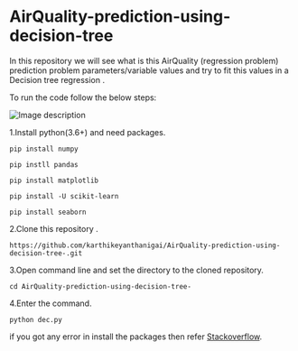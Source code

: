 # AirQuality-prediction-using-decision-tree
In this repository we will see what is this AirQuality (regression problem) prediction problem parameters/variable values and try to fit this values in a Decision tree regression .

To run the code follow the below steps:

![Image description](https://solarimpulse.com/img/topics/air-pollution-header.jpg)

1.Install python(3.6+) and need packages.
```
pip install numpy
```
```
pip instll pandas
```
```
pip install matplotlib
```
```
pip install -U scikit-learn
```
```
pip install seaborn
```

2.Clone this repository .
```
https://github.com/karthikeyanthanigai/AirQuality-prediction-using-decision-tree-.git
```
3.Open command line and set the directory to the cloned repository.
```
cd AirQuality-prediction-using-decision-tree-
```
4.Enter the command.
```
python dec.py
```

if you got any error in install the packages then refer [Stackoverflow](https://www.stackoverflow.com).



